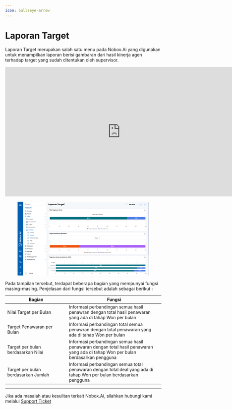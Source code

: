 ```yaml
---
icon: bullseye-arrow
---
```


# <i class="fa-regular fa-bullseye"></i> Laporan Target

Laporan Target merupakan salah satu menu pada Nobox.Ai yang digunakan untuk menampilkan laporan berisi gambaran dari hasil kinerja agen terhadap target yang sudah ditentukan oleh supervisor.


<iframe width="742" height="418" src="https://www.youtube.com/embed/g9e7vZLtieY" title="Pengenalan Tampilan NoBox" frameborder="0" allow="accelerometer; autoplay; clipboard-write; encrypted-media; gyroscope; picture-in-picture; web-share" referrerpolicy="strict-origin-when-cross-origin" allowfullscreen></iframe>


<figure><img src="../../.gitbook/assets/2. Laporan Target.png" alt=""><figcaption></figcaption></figure>

Pada tampilan tersebut, terdapat beberapa bagian yang mempunyai fungsi masing-masing. Penjelasan dari fungsi tersebut adalah sebagai berikut :

<table><thead><tr><th width="185">Bagian</th><th>Fungsi</th></tr></thead><tbody><tr><td>Nilai Target per Bulan</td><td>Informasi perbandingan semua hasil penawran dengan total hasil penawaran yang ada di tahap Won per bulan</td></tr><tr><td>Target Penawaran per Bulan</td><td>Informasi perbandingan total semua penawran dengan total penawaran yang ada di tahap Won per bulan</td></tr><tr><td>Target per bulan berdasarkan Nilai</td><td>Informasi perbandingan semua hasil penawaran dengan total hasil penawaran yang ada di tahap Won per bulan berdasarkan  pengguna</td></tr><tr><td>Target per bulan berdasarkan Jumlah</td><td>Informasi perbandingan semua total penawaran dengan total deal yang ada di tahap Won per bulan berdasarkan pengguna</td></tr></tbody></table>

***

Jika ada masalah atau kesulitan terkait Nobox.Ai, silahkan hubungi kami melalui [Support Ticket](https://crm.nobox.ai/clients/tickets)
